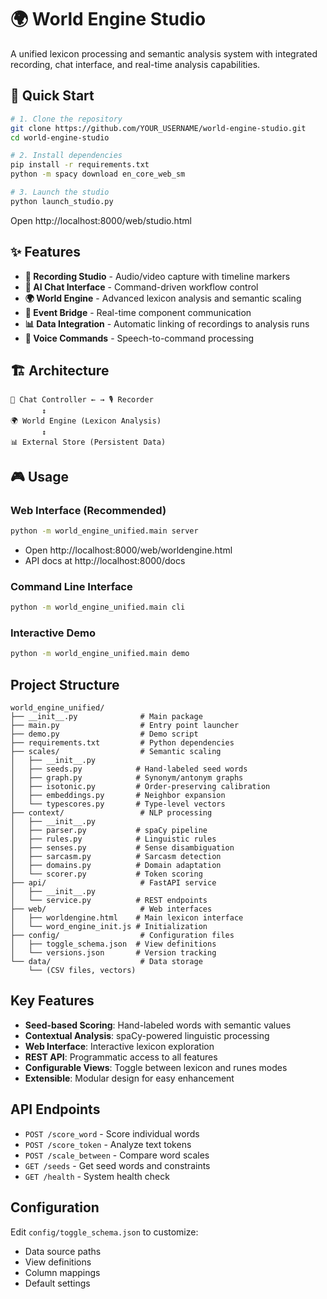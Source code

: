 # 🌍 World Engine Studio

A unified lexicon processing and semantic analysis system with integrated recording, chat interface, and real-time analysis capabilities.

## 🚀 Quick Start

```bash
# 1. Clone the repository
git clone https://github.com/YOUR_USERNAME/world-engine-studio.git
cd world-engine-studio

# 2. Install dependencies
pip install -r requirements.txt
python -m spacy download en_core_web_sm

# 3. Launch the studio
python launch_studio.py
```

Open http://localhost:8000/web/studio.html

## ✨ Features

- **🎤 Recording Studio** - Audio/video capture with timeline markers
- **💬 AI Chat Interface** - Command-driven workflow control
- **🌍 World Engine** - Advanced lexicon analysis and semantic scaling
- **🔗 Event Bridge** - Real-time component communication
- **📊 Data Integration** - Automatic linking of recordings to analysis runs
- **🎯 Voice Commands** - Speech-to-command processing

## 🏗️ Architecture

```
📱 Chat Controller ← → 🎙️ Recorder
       ↕️
🌍 World Engine (Lexicon Analysis)
       ↕️
📊 External Store (Persistent Data)
```

## 🎮 Usage

### Web Interface (Recommended)
```bash
python -m world_engine_unified.main server
```
- Open http://localhost:8000/web/worldengine.html
- API docs at http://localhost:8000/docs

### Command Line Interface
```bash
python -m world_engine_unified.main cli
```

### Interactive Demo
```bash
python -m world_engine_unified.main demo
```

## Project Structure

```
world_engine_unified/
├── __init__.py              # Main package
├── main.py                  # Entry point launcher
├── demo.py                  # Demo script
├── requirements.txt         # Python dependencies
├── scales/                  # Semantic scaling
│   ├── __init__.py
│   ├── seeds.py            # Hand-labeled seed words
│   ├── graph.py            # Synonym/antonym graphs
│   ├── isotonic.py         # Order-preserving calibration
│   ├── embeddings.py       # Neighbor expansion
│   └── typescores.py       # Type-level vectors
├── context/                 # NLP processing
│   ├── __init__.py
│   ├── parser.py           # spaCy pipeline
│   ├── rules.py            # Linguistic rules
│   ├── senses.py           # Sense disambiguation
│   ├── sarcasm.py          # Sarcasm detection
│   ├── domains.py          # Domain adaptation
│   └── scorer.py           # Token scoring
├── api/                     # FastAPI service
│   ├── __init__.py
│   └── service.py          # REST endpoints
├── web/                     # Web interfaces
│   ├── worldengine.html    # Main lexicon interface
│   └── word_engine_init.js # Initialization
├── config/                  # Configuration files
│   ├── toggle_schema.json  # View definitions
│   └── versions.json       # Version tracking
└── data/                    # Data storage
    └── (CSV files, vectors)
```

## Key Features

- **Seed-based Scoring**: Hand-labeled words with semantic values
- **Contextual Analysis**: spaCy-powered linguistic processing
- **Web Interface**: Interactive lexicon exploration
- **REST API**: Programmatic access to all features
- **Configurable Views**: Toggle between lexicon and runes modes
- **Extensible**: Modular design for easy enhancement

## API Endpoints

- `POST /score_word` - Score individual words
- `POST /score_token` - Analyze text tokens
- `POST /scale_between` - Compare word scales
- `GET /seeds` - Get seed words and constraints
- `GET /health` - System health check

## Configuration

Edit `config/toggle_schema.json` to customize:
- Data source paths
- View definitions
- Column mappings
- Default settings
